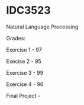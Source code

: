 # IDC3523
Natural Language Processing

Grades:

Exercise 1 - 97

Execise 2 - 95

Exercise 3 - 99

Exercise 4 - 96


Final Project - 
